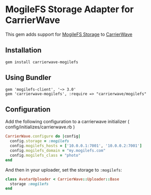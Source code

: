 # MogileFS Storage Adapter for CarrierWave

This gem adds support for [MogileFS Storage](http://www.mogilefs.org) to [CarrierWave](https://github.com/jnicklas/carrierwave/)

## Installation

    gem install carrierwave-mogilefs

## Using Bundler

    gem 'mogilefs-client', '~> 3.0'
    gem 'carrierwave-mogilefs', :require => "carrierwave/mogilefs"

## Configuration

Add the following configuration to a carrierwave initializer ( config/initializes/carrierwave.rb )

```ruby
CarrierWave.configure do |config|
  config.storage = :mogilefs
  config.mogilefs_hosts = ['10.0.0.1:7001', '10.0.0.2:7001']
  config.mogilefs_domain = "my.mogilefs.com"
  config.mogilefs_class = "photo"
end
```

And then in your uploader, set the storage to `:mogilefs`:

```ruby
class AvatarUploader < CarrierWave::Uploader::Base
  storage :mogilefs
end
```

